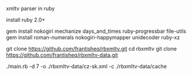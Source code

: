 xmltv parser in ruby

install ruby 2.0+

gem install nokogiri mechanize days_and_times ruby-progressbar file-utils
gem install roman-numerals nokogiri-happymapper unidecoder ruby-xz


git clone https://github.com/frantisheq/rbxmltv.git
cd rbxmltv
git clone https://github.com/frantisheq/rbxmltv-data.git

./main.rb -d 7 -o ./rbxmltv-data/cz-sk.xml -c ./rbxmltv-data/cache

